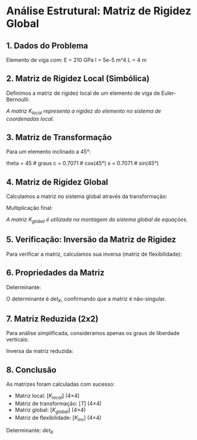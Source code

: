 # Análise Estrutural: Matriz de Rigidez Global

## 1. Dados do Problema

Elemento de viga com:
E = 210 GPa
I = 5e-5 m^4
L = 4 m

## 2. Matriz de Rigidez Local (Simbólica)

Definimos a matriz de rigidez local de um elemento de viga de Euler-Bernoulli:

*A matriz $K_{local}$ representa a rigidez do elemento no sistema de coordenadas local.*

## 3. Matriz de Transformação

Para um elemento inclinado a 45°:

theta = 45  # graus
c = 0.7071  # cos(45°)
s = 0.7071  # sin(45°)

## 4. Matriz de Rigidez Global

Calculamos a matriz no sistema global através da transformação:

Multiplicação final:

*A matriz $K_{global}$ é utilizada na montagem do sistema global de equações.*

## 5. Verificação: Inversão da Matriz de Rigidez

Para verificar a matriz, calculamos sua inversa (matriz de flexibilidade):

## 6. Propriedades da Matriz

Determinante:

O determinante é $det_{K}$, confirmando que a matriz é não-singular.

## 7. Matriz Reduzida (2x2)

Para análise simplificada, consideramos apenas os graus de liberdade verticais:

Inversa da matriz reduzida:

## 8. Conclusão

As matrizes foram calculadas com sucesso:
- Matriz local: $[K_{local}]$ (4×4)
- Matriz de transformação: $[T]$ (4×4)
- Matriz global: $[K_{global}]$ (4×4)
- Matriz de flexibilidade: $[K_{inv}]$ (4×4)

Determinante: $det_{K}$